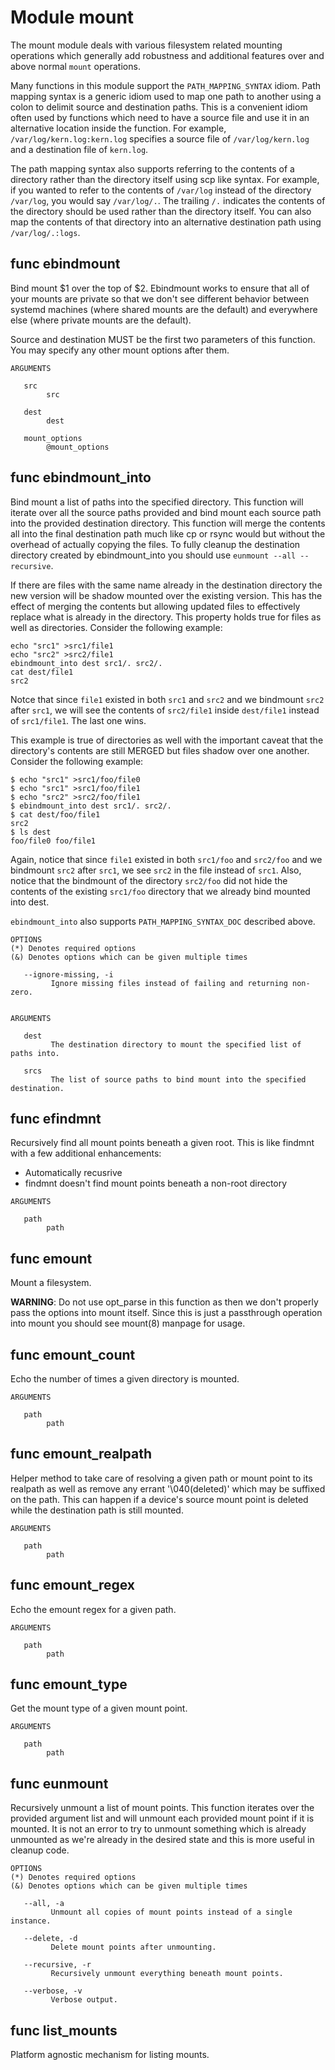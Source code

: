 # Module mount

The mount module deals with various filesystem related mounting operations which generally add robustness and additional
features over and above normal `mount` operations.

Many functions in this module support the `PATH_MAPPING_SYNTAX` idiom. Path mapping syntax is a generic idiom used to
map one path to another using a colon to delimit source and destination paths. This is a convenient idiom often used by
functions which need to have a source file and use it in an alternative location inside the function. For example,
`/var/log/kern.log:kern.log` specifies a source file of `/var/log/kern.log` and a destination file of `kern.log`.

The path mapping syntax also supports referring to the contents of a directory rather than the directory itself using
scp like syntax. For example, if you wanted to refer to the contents of `/var/log` instead of the directory `/var/log`,
you would say `/var/log/.`. The trailing `/.` indicates the contents of the directory should be used rather than the
directory itself. You can also map the contents of that directory into an alternative destination path using
`/var/log/.:logs`.

## func ebindmount


Bind mount $1 over the top of $2. Ebindmount works to ensure that all of your mounts are private so that we don't see
different behavior between systemd machines (where shared mounts are the default) and everywhere else (where private
mounts are the default).

Source and destination MUST be the first two parameters of this function. You may specify any other mount options after
them.

```Groff
ARGUMENTS

   src
        src

   dest
        dest

   mount_options
        @mount_options
```

## func ebindmount_into


Bind mount a list of paths into the specified directory. This function will iterate over all the source paths provided
and bind mount each source path into the provided destination directory. This function will merge the contents all into
the final destination path much like cp or rsync would but without the overhead of actually copying the files. To fully
cleanup the destination directory created by ebindmount_into you should use `eunmount --all --recursive`.

If there are files with the same name already in the destination directory the new version will be shadow mounted over
the existing version. This has the effect of merging the contents but allowing updated files to effectively replace what
is already in the directory. This property holds true for files as well as directories. Consider the following example:

```shell
echo "src1" >src1/file1
echo "src2" >src2/file1
ebindmount_into dest src1/. src2/.
cat dest/file1
src2
```

Notce that since `file1` existed in both `src1` and `src2` and we bindmount `src2` after `src1`, we will see the contents
of `src2/file1` inside `dest/file1` instead of `src1/file1`. The last one wins.

This example is true of directories as well with the important caveat that the directory's contents are still MERGED but
files shadow over one another. Consider the following example:

```shell
$ echo "src1" >src1/foo/file0
$ echo "src1" >src1/foo/file1
$ echo "src2" >src2/foo/file1
$ ebindmount_into dest src1/. src2/.
$ cat dest/foo/file1
src2
$ ls dest
foo/file0 foo/file1
```

Again, notice that since `file1` existed in both `src1/foo` and `src2/foo` and we bindmount `src2` after `src1`, we see
`src2` in the file instead of `src1`. Also, notice that the bindmount of the directory `src2/foo` did not hide the
contents of the existing `src1/foo` directory that we already bind mounted into dest.

`ebindmount_into` also supports `PATH_MAPPING_SYNTAX_DOC` described above.

```Groff
OPTIONS
(*) Denotes required options
(&) Denotes options which can be given multiple times

   --ignore-missing, -i
         Ignore missing files instead of failing and returning non-zero.


ARGUMENTS

   dest
         The destination directory to mount the specified list of paths into.

   srcs
         The list of source paths to bind mount into the specified destination.
```

## func efindmnt


Recursively find all mount points beneath a given root. This is like findmnt with a few additional enhancements:
- Automatically recusrive
- findmnt doesn't find mount points beneath a non-root directory

```Groff
ARGUMENTS

   path
        path

```

## func emount

Mount a filesystem.

**WARNING**: Do not use opt_parse in this function as then we don't properly pass the options into mount itself. Since
this is just a passthrough operation into mount you should see mount(8) manpage for usage.

## func emount_count


Echo the number of times a given directory is mounted.

```Groff
ARGUMENTS

   path
        path

```

## func emount_realpath


Helper method to take care of resolving a given path or mount point to its realpath as well as remove any errant
'\040(deleted)' which may be suffixed on the path. This can happen if a device's source mount point is deleted while the
destination path is still mounted.

```Groff
ARGUMENTS

   path
        path

```

## func emount_regex


Echo the emount regex for a given path.

```Groff
ARGUMENTS

   path
        path

```

## func emount_type


Get the mount type of a given mount point.

```Groff
ARGUMENTS

   path
        path

```

## func eunmount


Recursively unmount a list of mount points. This function iterates over the provided argument list and will unmount each
provided mount point if it is mounted. It is not an error to try to unmount something which is already unmounted as
we're already in the desired state and this is more useful in cleanup code.

```Groff
OPTIONS
(*) Denotes required options
(&) Denotes options which can be given multiple times

   --all, -a
         Unmount all copies of mount points instead of a single instance.

   --delete, -d
         Delete mount points after unmounting.

   --recursive, -r
         Recursively unmount everything beneath mount points.

   --verbose, -v
         Verbose output.

```

## func list_mounts

Platform agnostic mechanism for listing mounts.

